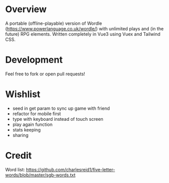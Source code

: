 # Overview

A portable (offline-playable) version of Wordle (https://www.powerlanguage.co.uk/wordle/) with unlimited plays and (in the future) RPG elements.  Written completely in Vue3 using Vuex and Tailwind CSS.

# Development

Feel free to fork or open pull requests!

# Wishlist

- seed in get param to sync up game with friend
- refactor for mobile first
- type with keyboard instead of touch screen
- play again function
- stats keeping
- sharing

# Credit

Word list: https://github.com/charlesreid1/five-letter-words/blob/master/sgb-words.txt
